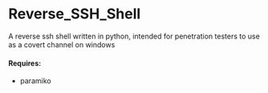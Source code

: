 # Reverse_SSH_Shell
A reverse ssh shell written in python, intended for penetration testers to use as a covert channel on windows

#### Requires:
  - paramiko
